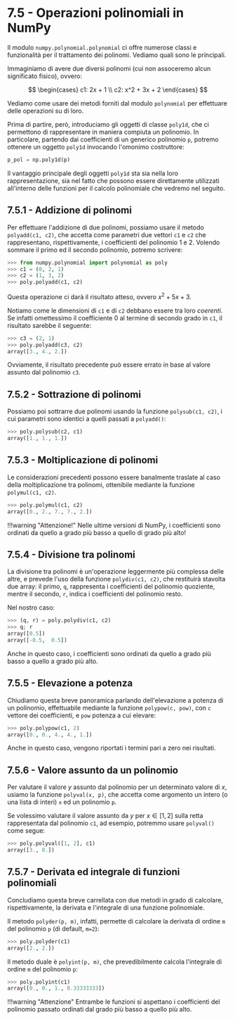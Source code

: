 # 7.5 - Operazioni polinomiali in NumPy

Il modulo `numpy.polynomial.polynomial` ci offre numerose classi e funzionalità per il trattamento dei polinomi. Vediamo quali sono le principali.

Immaginiamo di avere due diversi polinomi (cui non assoceremo alcun significato fisico), ovvero:

$$
\begin{cases}
c1: 2x + 1 \\
c2: x^2 + 3x + 2
\end{cases}
$$

Vediamo come usare dei metodi forniti dal modulo `polynomial` per effettuare delle operazioni su di loro.

Prima di partire, però, introduciamo gli oggetti di classe `poly1d`, che ci permettono di rappresentare in maniera compiuta un polinomio. In particolare, partendo dai coefficienti di un generico polinomio `p`, potremo ottenere un oggetto `poly1d` invocando l'omonimo costruttore:

```py
p_pol = np.poly1d(p)
```

Il vantaggio principale degli oggetti `poly1d` sta sia nella loro rappresentazione, sia nel fatto che possono essere direttamente utilizzati all'interno delle funzioni per il calcolo polinomiale che vedremo nel seguito.

## 7.5.1 - Addizione di polinomi

Per effettuare l'addizione di due polinomi, possiamo usare il metodo `polyadd(c1, c2)`, che accetta come parametri due vettori `c1` e `c2` che rappresentano, rispettivamente, i coefficienti del polinomio 1 e 2. Volendo sommare il primo ed il secondo polinomio, potremo scrivere:

```py
>>> from numpy.polynomial import polynomial as poly
>>> c1 = (0, 2, 1)
>>> c2 = (1, 3, 2)
>>> poly.polyadd(c1, c2)
```

Questa operazione ci darà il risultato atteso, ovvero $x^2 + 5x + 3$.

Notiamo come le dimensioni di `c1` e di `c2` debbano essere tra loro *coerenti*. Se infatti omettessimo il coefficiente $0$ al termine di secondo grado in `c1`, il risultato sarebbe il seguente:

```py
>>> c3 = (2, 1)
>>> poly.polyadd(c3, c2)
array([3., 4., 2.])
```

Ovviamente, il risultato precedente può essere errato in base al valore assunto dal polinomio `c3`.

## 7.5.2 - Sottrazione di polinomi

Possiamo poi sottrarre due polinomi usando la funzione `polysub(c1, c2)`, i cui parametri sono identici a quelli passati a `polyadd()`:

```py
>>> poly.polysub(c2, c1)
array([1., 1., 1.])
```

## 7.5.3 - Moltiplicazione di polinomi

Le considerazioni precedenti possono essere banalmente traslate al caso della moltiplicazione tra polinomi, ottenibile mediante la funzione `polymul(c1, c2)`.

```py
>>> poly.polymul(c1, c2)
array([0., 2., 7., 7., 2.])
```

!!!warning "Attenzione!"
    Nelle ultime versioni di NumPy, i coefficienti sono ordinati da quello a grado più basso a quello di grado più alto!

## 7.5.4 - Divisione tra polinomi

La divisione tra polinomi è un'operazione leggermente più complessa delle altre, e prevede l'uso della funzione `polydiv(c1, c2)`, che restituirà stavolta due array: il primo, `q`, rappresenta i coefficienti del polinomio quoziente, mentre il secondo, `r`, indica i coefficienti del polinomio resto.

Nel nostro caso:

```py
>>> (q, r) = poly.polydiv(c1, c2)
>>> q; r
array([0.5])
array([-0.5,  0.5])
```

Anche in questo caso, i coefficienti sono ordinati da quello a grado più basso a quello a grado più alto.

## 7.5.5 - Elevazione a potenza

Chiudiamo questa breve panoramica parlando dell'elevazione a potenza di un polinomio, effettuabile mediante la funzione `polypow(c, pow)`, con `c` vettore dei coefficienti, e `pow` potenza a cui elevare:

```py
>>> poly.polypow(c1, 2)
array([0., 0., 4., 4., 1.])
```

Anche in questo caso, vengono riportati i termini pari a zero nei risultati.

## 7.5.6 - Valore assunto da un polinomio

Per valutare il valore $y$ assunto dal polinomio per un determinato valore di $x$, usiamo la funzione `polyval(x, p)`, che accetta come argomento un intero (o una lista di interi) `x` ed un polinomio `p`.

Se volessimo valutare il valore assunto da $y$ per $x \in [1, 2]$ sulla retta rappresentata dal polinomio `c1`, ad esempio, potremmo usare `polyval()` come segue:

```py
>>> poly.polyval([1, 2], c1)
array([3., 8.])
```

## 7.5.7 - Derivata ed integrale di funzioni polinomiali

Concludiamo questa breve carrellata con due metodi in grado di calcolare, rispettivamente, la derivata e l'integrale di una funzione polinomiale.

Il metodo `polyder(p, m)`, infatti, permette di calcolare la derivata di ordine `m` del polinomio `p` (di default, `m=2`):

```py
>>> poly.polyder(c1)
array([2., 2.])
```

Il metodo duale è `polyint(p, m)`, che prevedibilmente calcola l'integrale di ordine `m` del polinomio `p`:

```py
>>> poly.polyint(c1)
array([0., 0., 1., 0.33333333])
```

!!!warning "Attenzione"
    Entrambe le funzioni si aspettano i coefficienti del polinomio passato ordinati dal grado più basso a quello più alto.
